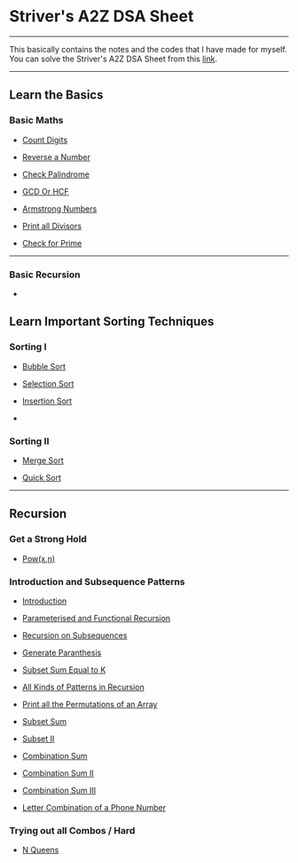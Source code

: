 # Striver's A2Z DSA Sheet 
--------------------------
This basically contains the notes and the codes that I have made for myself.
You can solve the Striver's A2Z DSA Sheet from this [link](https://takeuforward.org/strivers-a2z-dsa-course/strivers-a2z-dsa-course-sheet-2/).

---------------------------------------------------------------------------------------------------------------

## Learn the Basics

### Basic Maths

- [Count Digits](Basic_Maths/count_digits.cpp)

- [Reverse a Number](Basic_Maths/reverse_number.cpp)

- [Check Palindrome](Basic_Maths/check_palindrome.cpp)

- [GCD Or HCF](Basic_Maths/gcd_or_hcf.cpp)

- [Armstrong Numbers](Basic_Maths/armstrong_numbers.cpp)

- [Print all Divisors](Basic_Maths/print_all_divisors.cpp)

- [Check for Prime](Basic_Maths/check_for_prime.cpp)

---------------------

### Basic Recursion

- []()

## Learn Important Sorting Techniques

### Sorting I
- [Bubble Sort](Learn%20Important%20Sorting%20Techniques/Sorting%20I/bubble_sort.cpp)

- [Selection Sort](Learn%20Important%20Sorting%20Techniques/Sorting%20I/selection_sort.cpp)

- [Insertion Sort](Learn%20Important%20Sorting%20Techniques/Sorting%20I/insertion_sort.cpp)
- 
### Sorting II
- [Merge Sort](Learn%20Important%20Sorting%20Techniques/Sorting%20II/merge_sort.cpp)

- [Quick Sort](Learn%20Important%20Sorting%20Techniques/Sorting%20II/quick_sort.cpp)


-----------------------

## Recursion

### Get a Strong Hold

- [Pow(x,n)](Recursion/Get%20a%20Strong%20Hold/pow(x%2Cn).cpp)

### Introduction and Subsequence Patterns

- [Introduction](Recursion/Introduction%20and%20Subsequence%20Patterns/intro.cpp)

- [Parameterised and Functional Recursion](Recursion/Introduction%20and%20Subsequence%20Patterns/parameterised_and_functional_recursion.cpp)

- [Recursion on Subsequences](Recursion/Introduction%20and%20Subsequence%20Patterns/recursion_on_subsequences.cpp)

- [Generate Paranthesis](Recursion/Introduction%20and%20Subsequence%20Patterns/generate_parantheses.cpp)

- [Subset Sum Equal to K](Recursion/Introduction%20and%20Subsequence%20Patterns/return_subset_sum_equal_to_k.cpp)

- [All Kinds of Patterns in Recursion](Recursion/Introduction%20and%20Subsequence%20Patterns/printing_subsequences_whose_sum_is_K.cpp)

- [Print all the Permutations of an Array](Recursion/Introduction%20and%20Subsequence%20Patterns/print_all_permutation_of_an_array.cpp)

- [Subset Sum](Recursion/Introduction%20and%20Subsequence%20Patterns/subset_sum.cpp)

- [Subset II](Recursion/Introduction%20and%20Subsequence%20Patterns/unique_subsets.cpp)

- [Combination Sum ](Recursion/Introduction%20and%20Subsequence%20Patternscombination_sum.cpp)

- [Combination Sum II](Recursion/Introduction%20and%20Subsequence%20Patterns/combination_sum_II.cpp)

- [Combination Sum III](Recursion/Introduction%20and%20Subsequence%20Patterns/combination_sum_III.cpp)

- [Letter Combination of a Phone Number](Recursion/Introduction%20and%20Subsequence%20Patterns/letter_combinations_of_phone_number.cpp)

### Trying out all Combos / Hard

- [N Queens](Recursion/Trying%20out%20all%20Combos%20%20Hard/n_queens.cpp)